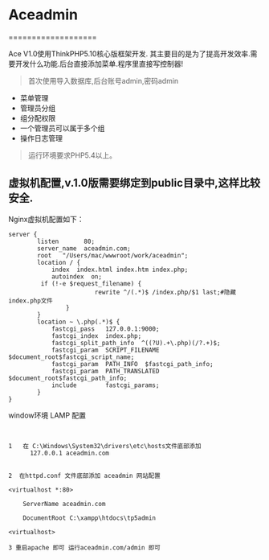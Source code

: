 Aceadmin 
===================

===================

Ace V1.0使用ThinkPHP5.10核心版框架开发.
其主要目的是为了提高开发效率.需要开发什么功能.后台直接添加菜单.程序里直接写控制器!
> 首次使用导入数据库,后台账号admin,密码admin
 + 菜单管理
 + 管理员分组
 + 组分配权限
 + 一个管理员可以属于多个组
 + 操作日志管理
> 运行环境要求PHP5.4以上。


## 虚拟机配置,v.1.0版需要绑定到public目录中,这样比较安全.

Nginx虚拟机配置如下：

~~~
server {
        listen       80; 
        server_name  aceadmin.com;
        root   "/Users/mac/wwwroot/work/aceadmin";
        location / { 
            index  index.html index.htm index.php;
            autoindex  on; 
         if (!-e $request_filename) {
                        rewrite ^/(.*)$ /index.php/$1 last;#隐藏index.php文件
                }   
        }   
        location ~ \.php(.*)$ {
            fastcgi_pass   127.0.0.1:9000;
            fastcgi_index  index.php;
            fastcgi_split_path_info  ^((?U).+\.php)(/?.+)$;
            fastcgi_param  SCRIPT_FILENAME  $document_root$fastcgi_script_name;
            fastcgi_param  PATH_INFO  $fastcgi_path_info;
            fastcgi_param  PATH_TRANSLATED  $document_root$fastcgi_path_info;
            include        fastcgi_params;
        }   
}
~~~


window环境 LAMP 配置
~~~


1   在 C:\Windows\System32\drivers\etc\hosts文件底部添加
      127.0.0.1 aceadmin.com


2  在httpd.conf 文件底部添加 aceadmin 网站配置

<virtualhost *:80>

    ServerName aceadmin.com

    DocumentRoot C:\xampp\htdocs\tp5admin

<virtualhost>

3 重启apache 即可 运行aceadmin.com/admin 即可
~~~






